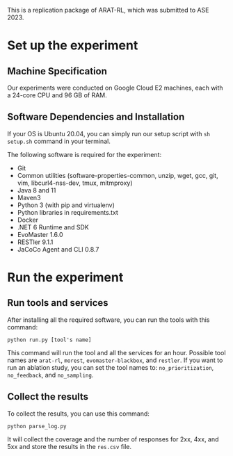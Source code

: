 This is a replication package of ARAT-RL, which was submitted to ASE 2023.

# Set up the experiment

## Machine Specification

Our experiments were conducted on Google Cloud E2 machines, each with a 24-core CPU and 96 GB of RAM.

## Software Dependencies and Installation

If your OS is Ubuntu 20.04, you can simply run our setup script with `sh setup.sh` command in your terminal.

The following software is required for the experiment:
- Git
- Common utilities (software-properties-common, unzip, wget, gcc, git, vim, libcurl4-nss-dev, tmux, mitmproxy)
- Java 8 and 11
- Maven3
- Python 3 (with pip and virtualenv)
- Python libraries in requirements.txt
- Docker
- .NET 6 Runtime and SDK
- EvoMaster 1.6.0
- RESTler 9.1.1
- JaCoCo Agent and CLI 0.8.7

# Run the experiment

## Run tools and services

After installing all the required software, you can run the tools with this command:

```
python run.py [tool's name]
```

This command will run the tool and all the services for an hour. Possible tool names are `arat-rl`, `morest`, `evomaster-blackbox`, and `restler`. If you want to run an ablation study, you can set the tool names to: `no_prioritization`, `no_feedback`, and `no_sampling`.

## Collect the results

To collect the results, you can use this command:

```
python parse_log.py
```

It will collect the coverage and the number of responses for 2xx, 4xx, and 5xx and store the results in the `res.csv` file.